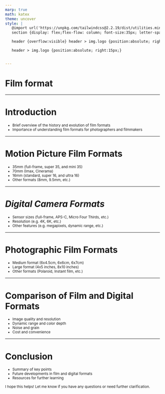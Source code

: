 ```yaml
---
marp: true
math: katex
theme: uncover
style: |
   @import url('https://unpkg.com/tailwindcss@2.2.19/dist/utilities.min.css');
   section {display: flex;flex-flow: column; font-size:35px; letter-spacing:1.4px;}

   header {overflow:visible} header > img.logo {position:absolute; right:15px;}

   header > img.logo {position:absolute; right:15px;}


---
```

<!-- backgroundColor: white -->
<!-- _class: lead -->

 # Film format

---
<style scoped>p,li {font-size:0.92em}</style>

 # Introduction

- Brief overview of the history and evolution of film formats
- Importance of understanding film formats for photographers and filmmakers

---
<style scoped>p,li {font-size:0.84em}</style>

 # **Motion Picture Film Formats**

- 35mm (full-frame, super 35, and mini 35)
- 70mm (Imax, Cinerama)
- 16mm (standard, super 16, and ultra 16)
- Other formats (8mm, 9.5mm, etc.)

---
<style scoped>p,li {font-size:0.88em}</style>

 # _Digital Camera Formats_
- Sensor sizes (full-frame, APS-C, Micro Four Thirds, etc.)
- Resolution (e.g. 4K, 6K, etc.)
- Other features (e.g. megapixels, dynamic range, etc.)


---
<style scoped>p,li {font-size:0.88em}</style>

 # Photographic Film Formats

- Medium format (6x4.5cm, 6x6cm, 6x7cm)
- Large format (4x5 inches, 8x10 inches)
- Other formats (Polaroid, Instant film, etc.)

---
<style scoped>p,li {font-size:0.84em}</style>

 # Comparison of Film and Digital Formats

- Image quality and resolution
- Dynamic range and color depth
- Noise and grain
- Cost and convenience

---
<style scoped>p,li {font-size:0.84em}</style>

 # Conclusion

- Summary of key points
- Future developments in film and digital formats
- Resources for further learning

I hope this helps! Let me know if you have any questions or need further clarification.
